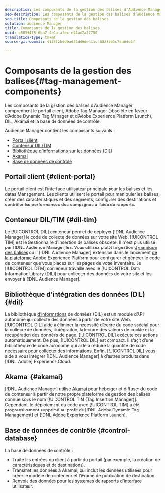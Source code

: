 ```yaml
---
description: Les composants de la gestion des balises d’Audience Manager comprennent le portail client, Adobe Tag Manager (obsolète en faveur d’Adobe Dynamic Tag Manager et d’Adobe Experience Platform Launch), DIL, Akamai et la base de données de contrôle.
seo-description: Les composants de la gestion des balises d’Audience Manager comprennent le portail client, Adobe Tag Manager (obsolète en faveur d’Adobe Dynamic Tag Manager et d’Adobe Experience Platform Launch), DIL, Akamai et la base de données de contrôle.
seo-title: Composants de la gestion des balises
solution: Audience Manager
title: Composants de la gestion des balises
uuid: e5059478-6ba7-4e1a-afec-e41ad7a27750
translation-type: tm+mt
source-git-commit: 412972b9d9a633d09de411c46528b93c74a64e3f

---
```



# Composants de la gestion des balises{#tag-management-components}

Les composants de la gestion des balises d’Audience Manager comprennent le portail client, Adobe Tag Manager (obsolète en faveur d’Adobe Dynamic Tag Manager et d’Adobe Experience Platform Launch), DIL, Akamai et la base de données de contrôle.

<!-- 

c_comptag.xml

 -->

Audience Manager contient les composants suivants :

* [Portail client](../../reference/system-components/components-tag-management.md#client-portal)
* [Conteneur DIL/TIM](../../reference/system-components/components-tag-management.md#dil-tim)
* [Bibliothèque d’informations sur les données (DIL)](../../reference/system-components/components-tag-management.md#dil)
* [Akamai](../../reference/system-components/components-tag-management.md#akamai)
* [Base de données de contrôle](../../reference/system-components/components-tag-management.md#control-database)

## Portail client {#client-portal}

Le portail client est l’interface utilisateur principale pour les balises et les datas Management. Les clients utilisent le portail pour manipuler les balises, créer des caractéristiques et des segments, configurer des destinations et contrôler les performances des campagnes à l’aide de rapports.

## Conteneur DIL/TIM {#dil-tim}

Le [!UICONTROL DIL] conteneur permet de déployer [!DNL Audience Manager] le code de collecte de données sur votre site Web. [!UICONTROL TIM] est le Gestionnaire d&#39;insertion de balises obsolète. Il n&#39;est plus utilisé par [!DNL Audience Manager]les. Vous utilisez plutôt la gestion [dynamique des balises](https://docs.adobe.com/content/help/en/dtm/using/dtm-home.html) ou l’ [!DNL Audience Manager] extension dans le lancement [de la plateforme](https://docs.adobelaunch.com/extension-reference/web/adobe-audience-manager-extension) Adobe Experience Platform pour configurer et générer le code de conteneur que vous placez sur les pages de votre inventaire. Le [!UICONTROL DTM] conteneur travaille avec le [!UICONTROL Data Information Library (DIL)] pour collecter des données de votre site et les envoyer à [!DNL Audience Manager].

## Bibliothèque d’intégration des données (DIL){#dil} 

La bibliothèque [d’informations](../../dil/dil-overview.md) de données (DIL) est un module d’API autonome qui collecte des données à partir de votre site Web. [!UICONTROL DIL] aide à éliminer la nécessité d’écrire du code spécial pour la collecte de données, l’intégration, la lecture des valeurs de cookie et la récupération des données de page. [!UICONTROL DIL] exécute ces actions automatiquement. De plus, [!UICONTROL DIL] est compact. Il s’agit d’une bibliothèque de code autonome qui aide à réduire la quantité de code nécessaire pour collecter des informations. Enfin, [!UICONTROL DIL] vous aide à vous intégrer [!DNL Audience Manager] à d’autres produits dans [!DNL Adobe] Experience Cloud.

## Akamai {#akamai}

[!DNL Audience Manager] utilise [Akamai](https://www.akamai.com/html/about/index.html) pour héberger et diffuser du code de conteneur à partir de notre propre plateforme de gestion des balises connue sous le nom [!UICONTROL TIM (Tag Insertion Manager)]. Cependant, le déploiement du code avec [!UICONTROL TIM] a été progressivement supprimé au profit de [!DNL Adobe Dynamic Tag Management] et [!DNL Adobe Experience Platform Launch].

## Base de données de contrôle {#control-database}

La base de données de contrôle :

* Traite les entrées du client à partir du portail (par exemple, la création de caractéristiques et de destinations).
* Transmet les données à Akamai, qui inclut les données utilisées pour créer le modèle de conteneur et l’iFrame de publication de destination.
* Renvoie des données pour les systèmes de rapports d’interface utilisateur.

